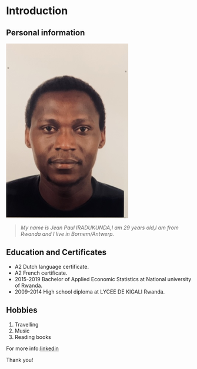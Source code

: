 # **Introduction**

## **Personal information**

![image](/student-bios/img/IMG-5780.jpg)

> _My name is Jean Paul IRADUKUNDA,I am 29 years old,I am from Rwanda and I live
> in Bornem/Antwerp._

## **Education and Certificates**

- A2 Dutch language certificate.
- A2 French certificate.
- 2015-2019 Bachelor of Applied Economic Statistics at National university of
  Rwanda.
- 2009-2014 High school diploma at LYCEE DE KIGALI Rwanda.

## **Hobbies**

1. Travelling
2. Music
3. Reading books

For more
info:[linkedin](https://www.linkedin.com/in/iradukunda-jean-paul-459ba413b)

Thank you!
